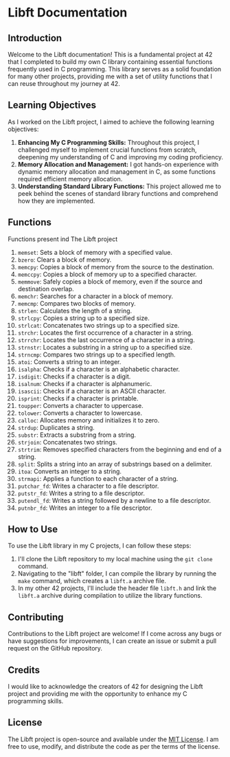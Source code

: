 
<body>
    <h1>Libft Documentation</h1>

<h2>Introduction</h2>
<p>Welcome to the Libft documentation! This is a fundamental project at 42 that I completed to build my own C library containing essential functions frequently used in C programming. This library serves as a solid foundation for many other projects, providing me with a set of utility functions that I can reuse throughout my journey at 42.</p>

<h2>Learning Objectives</h2>
<p>As I worked on the Libft project, I aimed to achieve the following learning objectives:</p>
<ol>
    <li><strong>Enhancing My C Programming Skills:</strong> Throughout this project, I challenged myself to implement crucial functions from scratch, deepening my understanding of C and improving my coding proficiency.</li>
    <li><strong>Memory Allocation and Management:</strong> I got hands-on experience with dynamic memory allocation and management in C, as some functions required efficient memory allocation.</li>
    <li><strong>Understanding Standard Library Functions:</strong> This project allowed me to peek behind the scenes of standard library functions and comprehend how they are implemented.</li>
</ol>

<h2>Functions</h2>
<p>Functions present ind The Libft project</p>
<ol>
  <li><code>memset</code>: Sets a block of memory with a specified value.</li>
  <li><code>bzero</code>: Clears a block of memory.</li>
  <li><code>memcpy</code>: Copies a block of memory from the source to the destination.</li>
  <li><code>memccpy</code>: Copies a block of memory up to a specified character.</li>
  <li><code>memmove</code>: Safely copies a block of memory, even if the source and destination overlap.</li>
  <li><code>memchr</code>: Searches for a character in a block of memory.</li>
  <li><code>memcmp</code>: Compares two blocks of memory.</li>
  <li><code>strlen</code>: Calculates the length of a string.</li>
  <li><code>strlcpy</code>: Copies a string up to a specified size.</li>
  <li><code>strlcat</code>: Concatenates two strings up to a specified size.</li>
  <li><code>strchr</code>: Locates the first occurrence of a character in a string.</li>
  <li><code>strrchr</code>: Locates the last occurrence of a character in a string.</li>
  <li><code>strnstr</code>: Locates a substring in a string up to a specified size.</li>
  <li><code>strncmp</code>: Compares two strings up to a specified length.</li>
  <li><code>atoi</code>: Converts a string to an integer.</li>
  <li><code>isalpha</code>: Checks if a character is an alphabetic character.</li>
  <li><code>isdigit</code>: Checks if a character is a digit.</li>
  <li><code>isalnum</code>: Checks if a character is alphanumeric.</li>
  <li><code>isascii</code>: Checks if a character is an ASCII character.</li>
  <li><code>isprint</code>: Checks if a character is printable.</li>
  <li><code>toupper</code>: Converts a character to uppercase.</li>
  <li><code>tolower</code>: Converts a character to lowercase.</li>
  <li><code>calloc</code>: Allocates memory and initializes it to zero.</li>
  <li><code>strdup</code>: Duplicates a string.</li>
  <li><code>substr</code>: Extracts a substring from a string.</li>
  <li><code>strjoin</code>: Concatenates two strings.</li>
  <li><code>strtrim</code>: Removes specified characters from the beginning and end of a string.</li>
  <li><code>split</code>: Splits a string into an array of substrings based on a delimiter.</li>
  <li><code>itoa</code>: Converts an integer to a string.</li>
  <li><code>strmapi</code>: Applies a function to each character of a string.</li>
  <li><code>putchar_fd</code>: Writes a character to a file descriptor.</li>
  <li><code>putstr_fd</code>: Writes a string to a file descriptor.</li>
  <li><code>putendl_fd</code>: Writes a string followed by a newline to a file descriptor.</li>
  <li><code>putnbr_fd</code>: Writes an integer to a file descriptor.</li>
</ol>

<h2>How to Use</h2>
<p>To use the Libft library in my C projects, I can follow these steps:</p>
<ol>
    <li>I'll clone the Libft repository to my local machine using the <code>git clone</code> command.</li>
    <li>Navigating to the "libft" folder, I can compile the library by running the <code>make</code> command, which creates a <code>libft.a</code> archive file.</li>
    <li>In my other 42 projects, I'll include the header file <code>libft.h</code> and link the <code>libft.a</code> archive during compilation to utilize the library functions.</li>
</ol>

<h2>Contributing</h2>
<p>Contributions to the Libft project are welcome! If I come across any bugs or have suggestions for improvements, I can create an issue or submit a pull request on the GitHub repository.</p>

<h2>Credits</h2>
<p>I would like to acknowledge the creators of 42 for designing the Libft project and providing me with the opportunity to enhance my C programming skills.</p>

<h2>License</h2>
<p>The Libft project is open-source and available under the <a href="LICENSE">MIT License</a>. I am free to use, modify, and distribute the code as per the terms of the license.</p>
</body>
